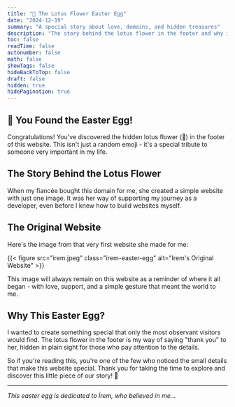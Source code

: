 ```yaml
---
title: "🌸 The Lotus Flower Easter Egg"
date: "2024-12-19"
summary: "A special story about love, domains, and hidden treasures"
description: "The story behind the lotus flower in the footer and why it's here"
toc: false
readTime: false
autonumber: false
math: false
showTags: false
hideBackToTop: false
draft: false
hidden: true
hidePagination: true
---
```


## 🌸 You Found the Easter Egg!

Congratulations! You've discovered the hidden lotus flower (🌸) in the footer of this website. This isn't just a random emoji - it's a special tribute to someone very important in my life.

## The Story Behind the Lotus Flower

When my fiancée bought this domain for me, she created a simple website with just one image. It was her way of supporting my journey as a developer, even before I knew how to build websites myself.

## The Original Website

Here's the image from that very first website she made for me:

{{< figure src="irem.jpeg" class="irem-easter-egg" alt="Irem's Original Website" >}}

This image will always remain on this website as a reminder of where it all began - with love, support, and a simple gesture that meant the world to me.

## Why This Easter Egg?

I wanted to create something special that only the most observant visitors would find. The lotus flower in the footer is my way of saying "thank you" to her, hidden in plain sight for those who pay attention to the details.

So if you're reading this, you're one of the few who noticed the small details that make this website special. Thank you for taking the time to explore and discover this little piece of our story! 🌸

---

*This easter egg is dedicated to İrem, who believed in me...* 